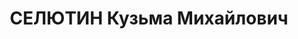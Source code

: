 ---
title: СЕЛЮТИН Кузьма Михайлович
description: "1898 г.р., русский, член ВКП(б) с 1925, интендант 2 ранга, инспектор\
  \ фин. отдела УралВО. \n  Арестован 16.08.1937. \n  ВКВС - 28.12.1937, ВМН. Расстрелян\
  \ 28.12.1937, Челябинск"
---